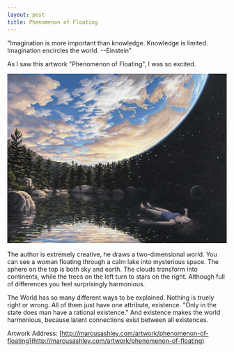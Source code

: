 ```yaml
---
layout: post
title: Phenomenon of Floating
---
```


"Imagination is more important than knowledge. Knowledge is limited. Imagination encircles the world. --Einstein"


As I saw this artwork "Phenomenon of Floating", I was so excited.

![excited](/images/post2_1.jpg)

The author is extremely creative, he draws a two-dimensional world. You can see a woman floating through a calm lake into mysterious space. The sphere on the top is both sky and earth. The clouds transform into continents, while the trees on the left turn to stars on the right. Although full of differences you feel surprisingly harmonious.

The World has so many different ways to be explained. Nothing is truely right or wrong. All of them just have one attribute, existence. "Only in the state does man have a rational existence." And existence makes the world harmonious, because latent connections exist between all existences.

Artwork Address: [http://marcusashley.com/artwork/phenomenon-of-floating](http://marcusashley.com/artwork/phenomenon-of-floating)
